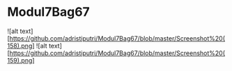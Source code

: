 # Modul7Bag67
![alt text][https://github.com/adristiputri/Modul7Bag67/blob/master/Screenshot%20(158).png]
![alt text][https://github.com/adristiputri/Modul7Bag67/blob/master/Screenshot%20(159).png]
